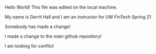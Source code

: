 Hello World!
This file was edited on the local machine.

My name is Gerrit Hall and I am an instructor for UW FinTech Spring 21

Somebody has made a change!

I made a change to the main github repository!

I am looking for conflict
